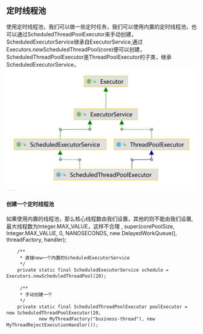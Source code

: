 ## 定时线程池  
使用定时线程池，我们可以做一些定时任务，我们可以使用内置的定时线程池，也可以通过ScheduledThreadPoolExecutor来手动创建，
ScheduledExecutorService继承自ExecutorService,通过Executors.newScheduledThreadPool(core)便可以创建，
ScheduledThreadPoolExecutor是ThreadPoolExecutor的子类，继承ScheduledExecutorService，
![img.png](img.png)

#### 创建一个定时线程池  
如果使用内置的线程池，那么核心线程数由我们设置，其他的则不能由我们设置,最大线程数为Integer.MAX_VALUE，这样不合理
,
super(corePoolSize, Integer.MAX_VALUE, 0, NANOSECONDS, new DelayedWorkQueue(), threadFactory, handler);
```
    /**
     * 直接new一个内置的ScheduledExecutorService   
     */
    private static final ScheduledExecutorService schedule = Executors.newScheduledThreadPool(20);
    
     /**
     * 手动创建一个
     */
    private static final ScheduledThreadPoolExecutor poolExecutor = new ScheduledThreadPoolExecutor(20,
            new MyThreadFactory("business-thread"), new MyThreadRejectExecutionHandler());
```


